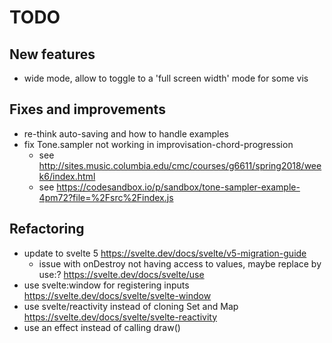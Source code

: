 # TODO

## New features

- wide mode, allow to toggle to a 'full screen width' mode for some vis

## Fixes and improvements

- re-think auto-saving and how to handle examples
- fix Tone.sampler not working in improvisation-chord-progression
  - see http://sites.music.columbia.edu/cmc/courses/g6611/spring2018/week6/index.html
  - see https://codesandbox.io/p/sandbox/tone-sampler-example-4pm72?file=%2Fsrc%2Findex.js

## Refactoring

- update to svelte 5 https://svelte.dev/docs/svelte/v5-migration-guide
  - issue with onDestroy not having access to values, maybe replace by use:? https://svelte.dev/docs/svelte/use
- use svelte:window for registering inputs https://svelte.dev/docs/svelte/svelte-window
- use svelte/reactivity instead of cloning Set and Map https://svelte.dev/docs/svelte/svelte-reactivity
- use an effect instead of calling draw()
